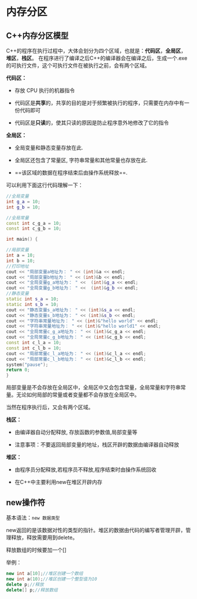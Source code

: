 # 内存分区

## C++内存分区模型

C++的程序在执行过程中，大体会划分为四个区域，也就是：**代码区**，**全局区**，**堆区**，**栈区**。
在程序进行了编译之后C++的编译器会在编译之后，生成一个.exe的可执行文件，这个可执行文件在被执行之前，会有两个区域。

​**代码区：**

- 存放 CPU 执行的机器指令

- 代码区是**共享**的，共享的目的是对于频繁被执行的程序，只需要在内存中有一份代码即可

- 代码区是**只读**的，使其只读的原因是防止程序意外地修改了它的指令

**全局区：**

- 全局变量和静态变量存放在此.

- 全局区还包含了常量区, 字符串常量和其他常量也存放在此.

- ==该区域的数据在程序结束后由操作系统释放==.

可以利用下面这行代码理解一下：

```c++
//全局变量
int g_a = 10;
int g_b = 10;

//全局常量
const int c_g_a = 10;
const int c_g_b = 10;

int main() {

//局部变量
int a = 10;
int b = 10;
//打印地址
cout << "局部变量a地址为： " << (int)&a << endl;
cout << "局部变量b地址为： " << (int)&b << endl;
cout << "全局变量g_a地址为： " <<  (int)&g_a << endl;
cout << "全局变量g_b地址为： " <<  (int)&g_b << endl;
//静态变量
static int s_a = 10;
static int s_b = 10;
cout << "静态变量s_a地址为： " << (int)&s_a << endl;
cout << "静态变量s_b地址为： " << (int)&s_b << endl;
cout << "字符串常量地址为： " << (int)&"hello world" << endl;
cout << "字符串常量地址为： " << (int)&"hello world1" << endl;
cout << "全局常量c_g_a地址为： " << (int)&c_g_a << endl;
cout << "全局常量c_g_b地址为： " << (int)&c_g_b << endl;
const int c_l_a = 10;
const int c_l_b = 10;
cout << "局部常量c_l_a地址为： " << (int)&c_l_a << endl;
cout << "局部常量c_l_b地址为： " << (int)&c_l_b << endl;
system("pause");
return 0;
}
```

局部变量是不会存放在全局区中，全局区中又会包含常量，全局常量和字符串常量。无论如何局部的常量或者变量都不会存放在全局区中。

当然在程序执行后，又会有两个区域。

**栈区：**

- 由编译器自动分配释放, 存放函数的参数值,局部变量等

- 注意事项：不要返回局部变量的地址，栈区开辟的数据由编译器自动释放

**堆区：**

- 由程序员分配释放,若程序员不释放,程序结束时由操作系统回收

- 在C++中主要利用new在堆区开辟内存

## new操作符

基本语法：`new 数据类型`

new返回的是该数据对性的类型的指针。堆区的数据由代码的编写者管理开辟，管理释放，释放需要用到delete。

释放数组的时候要加一个[]

举例：

```C++
new int a[10];//堆区创建一个数组
new int a(10);//堆区创建一个整型值为10
delete p;//释放
delete[] p;//释放数组
```
